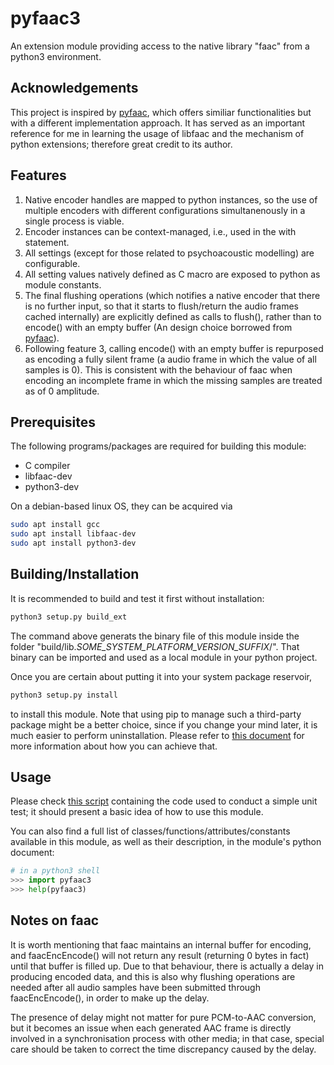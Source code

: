 # pyfaac3
An extension module providing access to the native library "faac" from a python3 environment.

## Acknowledgements
This project is inspired by [pyfaac](https://github.com/gleero/pyfaac), which offers similiar functionalities but with a different implementation approach. It has served as an important reference for me in learning the usage of libfaac and the mechanism of python extensions; therefore great credit to its author.

## Features
1. Native encoder handles are mapped to python instances, so the use of multiple encoders with different configurations simultanenously in a single process is viable.
2. Encoder instances can be context-managed, i.e., used in the with statement.
3. All settings (except for those related to psychoacoustic modelling) are configurable.
4. All setting values natively defined as C macro are exposed to python as module constants.
5. The final flushing operations (which notifies a native encoder that there is no further input, so that it starts to flush/return the audio frames cached internally) are explicitly defined as calls to flush(), rather than to encode() with an empty buffer (An design choice borrowed from [pyfaac](https://github.com/gleero/pyfaac)).
6. Following feature 3, calling encode() with an empty buffer is repurposed as encoding a fully silent frame (a audio frame in which the value of all samples is 0). This is consistent with the behaviour of faac when encoding an incomplete frame in which the missing samples are treated as of 0 amplitude.


## Prerequisites
The following programs/packages are required for building this module:
* C compiler
* libfaac-dev
* python3-dev

On a debian-based linux OS, they can be acquired via
```Bash
sudo apt install gcc
sudo apt install libfaac-dev
sudo apt install python3-dev
```

## Building/Installation
It is recommended to build and test it first without installation:
```Bash
python3 setup.py build_ext
```
The command above generats the binary file of this module inside the folder "build/lib.*SOME_SYSTEM_PLATFORM_VERSION_SUFFIX*/". That binary can be imported and used as a local module in your python project.

Once you are certain about putting it into your system package reservoir,
```Bash
python3 setup.py install
```
to install this module. Note that using pip to manage such a third-party package might be a better choice, since if you change your mind later, it is much easier to perform uninstallation. Please refer to [this document](https://packaging.python.org/en/latest/guides/distributing-packages-using-setuptools/#wheels) for more information about how you can achieve that.


## Usage
Please check [this script](./test.py) containing the code used to conduct a simple unit test; it should present a basic idea of how to use this module.

You can also find a full list of classes/functions/attributes/constants available in this module, as well as their description, in the module's python document:
```Python
# in a python3 shell
>>> import pyfaac3
>>> help(pyfaac3)
```

## Notes on faac
It is worth mentioning that faac maintains an internal buffer for encoding, and faacEncEncode() will not return any result (returning 0 bytes in fact) until that buffer is filled up.
Due to that behaviour, there is actually a delay in producing encoded data, and this is also why flushing operations are needed after all audio samples have been submitted through faacEncEncode(), in order to make up the delay. 

The presence of delay might not matter for pure PCM-to-AAC conversion, but it becomes an issue when each generated AAC frame is directly involved in a synchronisation process with other media; in that case, special care should be taken to correct the time discrepancy caused by the delay.









